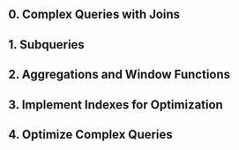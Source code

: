 ## 0. Complex Queries with Joins
## 1. Subqueries
## 2. Aggregations and Window Functions
## 3. Implement Indexes for Optimization
## 4. Optimize Complex Queries